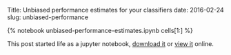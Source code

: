 Title: Unbiased performance estimates for your classifiers
date: 2016-02-24
slug: unbiased-performance

{% notebook unbiased-performance-estimates.ipynb cells[1:] %}

This post started life as a jupyter notebook,
[download it](/downloads/notebooks/unbiased-performance-estimates.ipynb)
or
[view it](http://nbviewer.ipython.org/url/betatim.github.io//downloads/notebooks/unbiased-performance-estimates.ipynb) online.
